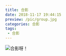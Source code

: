 ```yaml
---
title: 合影
date: 2018-11-17 19:44:15
preview: /pic/group.jpg
categories: 合影
tags: 
 - 合影
---
```


![合影呀！](/pic/group.jpg)